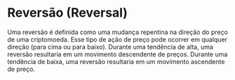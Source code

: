 # Reversão (Reversal)

Uma reversão é definida como uma mudança repentina na direção do preço de uma criptomoeda. Esse tipo de ação de preço pode ocorrer em qualquer direção (para cima ou para baixo). Durante uma tendência de alta, uma reversão resultaria em um movimento descendente de preços. Durante uma tendência de baixa, uma reversão resultaria em um movimento ascendente de preço.